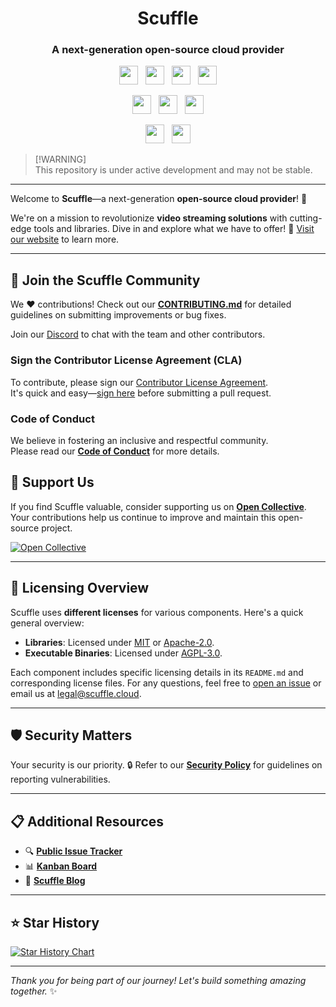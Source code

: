 <div align="center">
    <h1>Scuffle</h1>
    <h3>A next-generation open-source cloud provider</h3>
</div>

<p align="center">
    <a href="https://twitter.com/scufflecloud"><img height="30" src="https://img.shields.io/badge/Twitter-000000?style=for-the-badge&logo=x&logoColor=white"></a>
    &nbsp;
    <a href="https://bsky.app/profile/scuffle.cloud"><img height="30" src="https://img.shields.io/badge/Bluesky-00A0FF?style=for-the-badge&logo=bluesky&logoColor=white"></a>
    &nbsp;
    <a href="https://discord.gg/scuffle"><img height="30" src="https://img.shields.io/badge/Discord-5865f2?style=for-the-badge&logo=discord&logoColor=white"></a>
    &nbsp;
    <a href="https://linkedin.com/company/scufflecloud"><img height="30" src="https://img.shields.io/badge/LinkedIn-0A66C2?style=for-the-badge&logo=linkedin&logoColor=white"></a>
</p>

<p align="center">
    <a href="https://opencollective.com/scuffle"><img height="30" src="https://img.shields.io/badge/support us-764bd1?style=for-the-badge&logo=opencollective&logoColor=white&labelColor=gray"/></a>
    &nbsp;
    <a href="https://jira.scuffle.cloud"><img height="30" src="https://img.shields.io/badge/issue tracker-0052CC?style=for-the-badge&logo=jira&logoColor=white&labelColor=gray"/></a>
    &nbsp;
    <a href="#"><img height="30" src="https://img.shields.io/badge/made with ❤️-f0a63e?style=for-the-badge&logo=rust&logoColor=white&labelColor=gray"/></a>
</p>

<p align="center">
    <a href="https://codecov.io/gh/ScuffleCloud/scuffle"><img height="30" src="https://img.shields.io/codecov/c/github/ScuffleCloud/scuffle?logo=codecov&token=LJCYSZR4IV&style=for-the-badge"/></a>
    &nbsp;
    <a href="https://github.com/ScuffleCloud/scuffle/actions?query=branch%3Amain"><img height="30" src="https://img.shields.io/github/check-runs/ScuffleCloud/Scuffle/main?style=for-the-badge&logo=githubactions&logoColor=white"/></a>
</p>

> [!WARNING]\
> This repository is under active development and may not be stable.

---

Welcome to **Scuffle**—a next-generation **open-source cloud provider**! 🚀

We're on a mission to revolutionize **video streaming solutions** with cutting-edge tools and libraries. Dive in and explore what we have to offer! 🔗 [Visit our website](https://scuffle.cloud) to learn more.

---

## 🤝 Join the Scuffle Community

We ❤️ contributions! Check out our [**CONTRIBUTING.md**](./CONTRIBUTING.md) for detailed guidelines on submitting improvements or bug fixes.

Join our [Discord](https://discord.gg/scuffle) to chat with the team and other contributors.

### Sign the Contributor License Agreement (CLA)

To contribute, please sign our [Contributor License Agreement](./CLA.md).\
It's quick and easy—[sign here](https://cla.scuffle.cloud) before submitting a pull request.

### Code of Conduct

We believe in fostering an inclusive and respectful community.\
Please read our [**Code of Conduct**](./CODE_OF_CONDUCT.md) for more details.

## 💖 Support Us

If you find Scuffle valuable, consider supporting us on [**Open Collective**](https://opencollective.com/scuffle). Your contributions help us continue to improve and maintain this open-source project.

[![Open Collective](https://a11ybadges.com/badge?logo=opencollective)](https://opencollective.com/scuffle)

---

## 📜 Licensing Overview

Scuffle uses **different licenses** for various components. Here's a quick general overview:

- **Libraries**: Licensed under [MIT](./LICENSE.MIT) or [Apache-2.0](./LICENSE.Apache-2.0).
- **Executable Binaries**: Licensed under [AGPL-3.0](./LICENSE.AGPL-3.0).

Each component includes specific licensing details in its `README.md` and corresponding license files. For any questions, feel free to [open an issue](https://github.com/ScuffleCloud/scuffle/issues) or email us at [legal@scuffle.cloud](mailto:legal@scuffle.cloud).

---

## 🛡️ Security Matters

Your security is our priority. 🔒 Refer to our [**Security Policy**](./.github/SECURITY.md) for guidelines on reporting vulnerabilities.

---

## 📋 Additional Resources

- 🔍 [**Public Issue Tracker**](https://jira.scuffle.cloud)
- 📊 [**Kanban Board**](https://scuffle.notion.site)
- 📰 [**Scuffle Blog**](https://bytes.scuffle.cloud)

---

## ⭐ Star History

[![Star History Chart](https://api.star-history.com/svg?repos=scufflecloud/scuffle&type=Date)](https://star-history.com/#scufflecloud/scuffle&Date)

---

_Thank you for being part of our journey! Let's build something amazing together._ ✨
